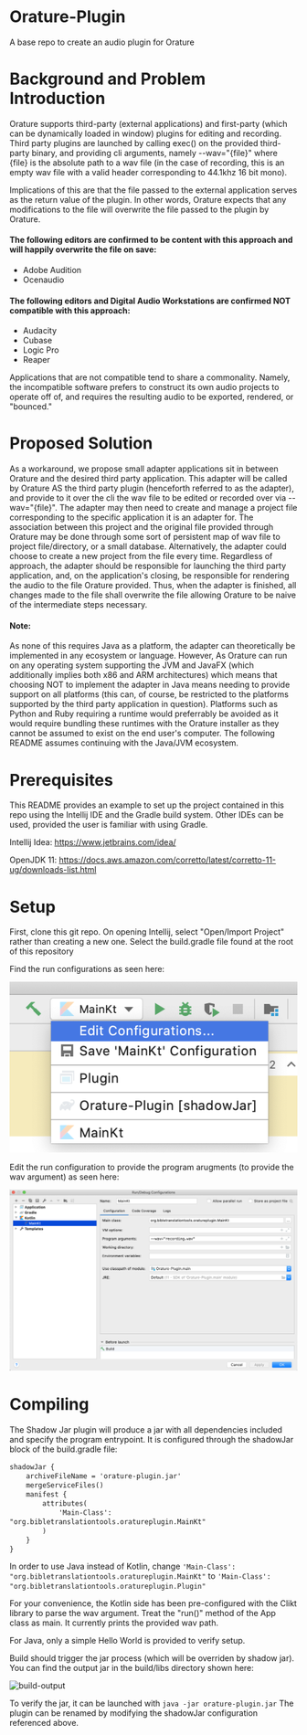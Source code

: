 # Orature-Plugin
A base repo to create an audio plugin for Orature

# Background and Problem Introduction

Orature supports third-party (external applications) and first-party (which can be dynamically loaded in window) plugins for editing and recording. 
Third party plugins are launched by calling exec() on the provided third-party binary, and providing cli arguments, namely --wav="{file}" where {file} is the absolute path to a wav file (in the case of recording, this is an empty wav file with a valid header corresponding to 44.1khz 16 bit mono).

Implications of this are that the file passed to the external application serves as the return value of the plugin. In other words, Orature expects that any modifications to the file will overwrite the file passed to the plugin by Orature.

#### The following editors are confirmed to be content with this approach and will happily overwrite the file on save:
 - Adobe Audition
 - Ocenaudio

#### The following editors and Digital Audio Workstations are confirmed NOT compatible with this approach:
 - Audacity
 - Cubase
 - Logic Pro
 - Reaper

Applications that are not compatible tend to share a commonality. Namely, the incompatible software prefers to construct its own audio projects to operate off of, and requires the resulting audio to be exported, rendered, or "bounced."

# Proposed Solution

As a workaround, we propose small adapter applications sit in between Orature and the desired third party application. This adapter will be called by Orature AS the third party plugin (henceforth referred to as the adapter), and provide to it over the cli the wav file to be edited or recorded over via --wav="{file}". The adapter may then need to create and manage a project file corresponding to the specific application it is an adapter for. The association between this project and the original file provided through Orature may be done through some sort of persistent map of wav file to project file/directory, or a small database. Alternatively, the adapter could choose to create a new project from the file every time. Regardless of approach, the adapter should be responsible for launching the third party application, and, on the application's closing, be responsible for rendering the audio to the file Orature provided. Thus, when the adapter is finished, all changes made to the file shall overwrite the file allowing Orature to be naive of the intermediate steps necessary.

#### Note:
As none of this requires Java as a platform, the adapter can theoretically be implemented in any ecosystem or language. However, As Orature can run on any operating system supporting the JVM and JavaFX (which additionally implies both x86 and ARM architectures) which means that choosing NOT to implement the adapter in Java means needing to provide support on all platforms (this can, of course, be restricted to the platforms supported by the third party application in question). Platforms such as Python and Ruby requiring a runtime would preferrably be avoided as it would require bundling these runtimes with the Orature installer as they cannot be assumed to exist on the end user's computer. The following README assumes continuing with the Java/JVM ecosystem.

# Prerequisites

This README provides an example to set up the project contained in this repo using the Intellij IDE and the Gradle build system. Other IDEs can be used, provided the user is familiar with using Gradle.

Intellij Idea: https://www.jetbrains.com/idea/

OpenJDK 11: https://docs.aws.amazon.com/corretto/latest/corretto-11-ug/downloads-list.html 

# Setup

First, clone this git repo. 
On opening Intellij, select "Open/Import Project" rather than creating a new one.
Select the build.gradle file found at the root of this repository

Find the run configurations as seen here:

![run-config](https://raw.githubusercontent.com/Bible-Translation-Tools/Orature-Plugin/main/screenshots/edit-run-configurations.png)

Edit the run configuration to provide the program arugments (to provide the wav argument) as seen here:

![edit-config](https://raw.githubusercontent.com/Bible-Translation-Tools/Orature-Plugin/main/screenshots/plugin-program-arguments.png)

# Compiling

The Shadow Jar plugin will produce a jar with all dependencies included and specify the program entrypoint. It is configured through the shadowJar block of the build.gradle file:

```
shadowJar {
    archiveFileName = 'orature-plugin.jar'
    mergeServiceFiles()
    manifest {
        attributes(
            'Main-Class': "org.bibletranslationtools.oratureplugin.MainKt"
        )
    }
}
```

In order to use Java instead of Kotlin, change ```'Main-Class': "org.bibletranslationtools.oratureplugin.MainKt"``` to 
```'Main-Class': "org.bibletranslationtools.oratureplugin.Plugin"```

For your convenience, the Kotlin side has been pre-configured with the Clikt library to parse the wav argument. Treat the "run()" method of the App class as main. It currently prints the provided wav path.

For Java, only a simple Hello World is provided to verify setup.

Build should trigger the jar process (which will be overriden by shadow jar). You can find the output jar in the build/libs directory shown here:

![build-output](https://raw.githubusercontent.com/Bible-Translation-Tools/Orature-Plugin/main/screenshots/build-output.png)

To verify the jar, it can be launched with ```java -jar orature-plugin.jar```
The plugin can be renamed by modifying the shadowJar configuration referenced above.
